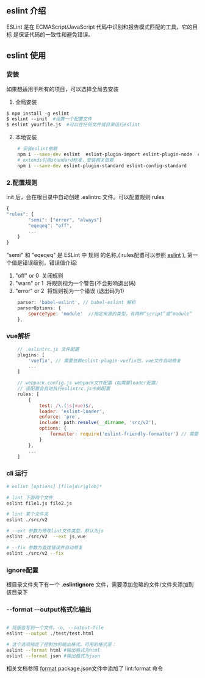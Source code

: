 ## eslint 介绍
ESLint 是在 ECMAScript/JavaScript 代码中识别和报告模式匹配的工具，它的目标 是保证代码的一致性和避免错误。

## eslint 使用

### 安装
如果想适用于所有的项目，可以选择全局去安装

1. 全局安装

``` sh
$ npm install ‐g eslint
$ eslint ‐‐init  #设置一个配置文件
$ eslint yourfile.js  #可以在任何文件或目录运行eslint
```

2. 本地安装

``` sh
	# 安装eslint依赖
	npm i --save-dev eslint  eslint-plugin-import eslint-plugin-node  eslint-plugin-promise
	# extends引用standard标准，安装相关依赖
	npm i --save-dev eslint-plugin-standard eslint-config-standard
```



### 2.配置规则
init 后，会在根目录中自动创建 .eslintrc 文件。可以配置规则 rules

``` js
{
"rules": {
        "semi": ["error", "always"]
        "eqeqeq": "off", 
        ...
    }
}
```
"semi" 和 "eqeqeq" 是 ESLint 中 规则 的名称,(
rules配置可以参照 [eslint](http://eslint.cn/docs/rules/#best-practices)
), 第一个值是错误级别，错误值介绍:

1. "off" or 0 ­ 关闭规则
2. "warn" or 1 ­ 将规则视为一个警告(不会影响退出码) 
3. "error" or 2 ­ 将规则视为一个错误 (退出码为1)


``` js
	parser: 'babel-eslint', // babel-eslint 解析
	parserOptions: {
		sourceType: 'module'  //指定来源的类型，有两种”script”或”module”
	},
```


### vue解析

``` js
	// .eslintrc.js 文件配置
	plugins: [
		'vuefix', // 需要依赖eslint-plugin-vuefix包，vue文件自动修复
		...
	]

	// webpack.config.js webpack文件配置（如需要loader配置）
	// 该配置会自动执行eslintrc.js中的配置
	rules: [
		{
			test: /\.(js|vue)$/,
			loader: 'eslint-loader',
			enforce: 'pre',
			include: path.resolve(__dirname, 'src/v2'),
			options: {
				formatter: require('eslint-friendly-formatter') // 需要依赖eslint-friendly-formatter包，支持终端友好输出
			}
    	},
    	...
    ]
```

### cli 运行

``` sh
# eslint [options] [file|dir|glob]* 

# lint 下面两个文件
eslint file1.js file2.js

# lint 某个文件夹
eslint ./src/v2

# --ext 参数为修改lint文件类型，默认为js 
eslint ./src/v2  --ext js,vue

# --fix 参数为查找错误并自动修复
eslint ./src/v2 --fix

```

### ignore配置

根目录文件夹下有一个 **.eslintignore** 文件，需要添加忽略的文件/文件夹添加到该目录下


### --format --output格式化输出

``` sh

# 将报告写到一个文件。-o, --output-file
eslint --output ./test/test.html

# 这个选项指定了控制台的输出格式。可用的格式是：
eslint --format html #输出格式为html
eslint --format json #输出格式为json

```

相关文档参照 [format](https://eslint.org/docs/user-guide/formatters/)
package.json文件中添加了 lint:format 命令





